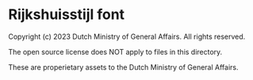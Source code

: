 <!-- @license CC0-1.0 -->

# Rijkshuisstijl font

Copyright (c) 2023 Dutch Ministry of General Affairs. All rights reserved.

The open source license does NOT apply to files in this directory.

These are properietary assets to the Dutch Ministry of General Affairs.
